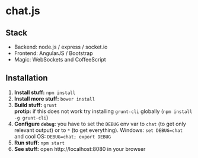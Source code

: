 # chat.js

## Stack

* Backend: node.js / express / socket.io
* Frontend: AngularJS / Bootstrap
* Magic: WebSockets and CoffeeScript

## Installation

1. **Install stuff:** `npm install`
1. **Install more stuff:** `bower install`
1. **Build stuff:** `grunt`  
**protip:** if this does not work try installing `grunt-cli` globally (`npm install -g grunt-cli`)
1. **Configure `debug`:** you have to set the `DEBUG` env var to `chat` (to get only relevant output) or to `*` (to get everything). Windows: `set DEBUG=chat` and cool OS: `DEBUG=chat; export DEBUG`
1. **Run stuff:** `npm start`
1. **See stuff:** open http://localhost:8080 in your browser
